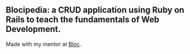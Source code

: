 ## Blocipedia: a CRUD application using Ruby on Rails to teach the fundamentals of Web Development.

Made with my mentor at [Bloc](http://bloc.io).
